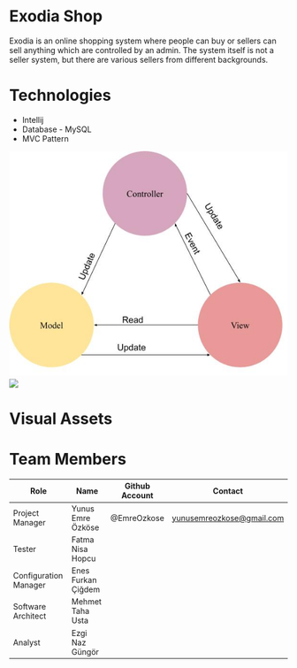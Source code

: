 # Exodia Shop
Exodia is an online shopping system where people can buy or sellers can sell anything which are controlled by an admin. The system itself is not a seller system, but there are various sellers from different backgrounds. 

# Technologies
- Intellij
- Database - MySQL
- MVC Pattern

<img src="images/architecture_notebook_tpl section 6 MVC.jpg" align="middle" />
<img src="architecture_notebook_tpl section 2 adlı dosyanın kopyası.jpg" align="middle" />


# Visual Assets

# Team Members
| Role | Name | Github Account | Contact |
| --- | --- | --- | --- |
| Project Manager | Yunus Emre Özköse | @EmreOzkose | yunusemreozkose@gmail.com |
| Tester | Fatma Nisa Hopcu | | |
| Configuration Manager | Enes Furkan Çiğdem | | |
| Software Architect | Mehmet Taha Usta | | |
| Analyst | Ezgi Naz Güngör | | |

